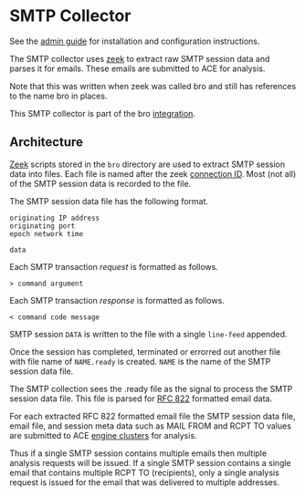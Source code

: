 # SMTP Collector

See the [admin guide](../admin/smtp_collector.md) for installation and configuration instructions.

The SMTP collector uses [zeek](https://zeek.org/) to extract raw SMTP session data and parses it for emails. These emails are submitted to ACE for analysis.

Note that this was written when zeek was called bro and still has references to the name bro in places.

This SMTP collector is part of the bro [integration](integration.md).

## Architecture

[Zeek](https://zeek.org/) scripts stored in the `bro` directory are used to extract SMTP session data into files. Each file is named after the zeek [connection ID](https://docs.zeek.org/en/current/scripts/base/protocols/conn/main.zeek.html#type-Conn::Info). Most (not all) of the SMTP session data is recorded to the file.

The SMTP session data file has the following format.

```text
originating IP address
originating port
epoch network time

data
```

Each SMTP transaction *request* is formatted as follows.

```text
> command argument
```

Each SMTP transaction *response* is formatted as follows.

```text
< command code message
```

SMTP session `DATA` is written to the file with a single `line-feed` appended.

Once the session has completed, terminated or errorred out another file with file name of `NAME.ready` is created. `NAME` is the name of the SMTP session data file.

The SMTP collection sees the .ready file as the signal to process the SMTP session data file. This file is parsed for [RFC 822](https://tools.ietf.org/html/rfc822) formatted email data.

For each extracted RFC 822 formatted email file the SMTP session data file, email file, and session meta data such as MAIL FROM and RCPT TO values are submitted to ACE [engine clusters](engine_cluster.md) for analysis.

Thus if a single SMTP session contains multiple emails then multiple analysis requests will be issued. If a single SMTP session contains a single email that contains multiple RCPT TO (recipients), only a single analysis request is issued for the email that was delivered to multiple addresses.

